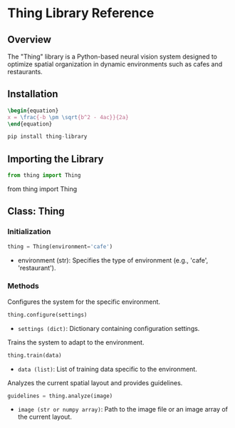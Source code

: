 # Thing Library Reference

## Overview

The "Thing" library is a Python-based neural vision system designed to optimize spatial organization in dynamic environments such as cafes and restaurants.

## Installation

[](hellp.md)

```tex
\begin{equation}
x = \frac{-b \pm \sqrt{b^2 - 4ac}}{2a}
\end{equation}
```

```python
pip install thing-library
```

## Importing the Library

```python
from thing import Thing
```
from thing import Thing
## Class: Thing

### Initialization
```python
thing = Thing(environment='cafe')
```

- environment (str): Specifies the type of environment (e.g., 'cafe', 'restaurant').

### Methods

<deflist>
<def title="configure">

Configures the system for the specific environment.

```python
thing.configure(settings)
```

- `settings (dict)`: Dictionary containing configuration settings.

</def>
<def title="train">

Trains the system to adapt to the environment.

```python
thing.train(data)
```

- `data (list)`: List of training data specific to the environment.

</def>
<def title="analyze">

Analyzes the current spatial layout and provides guidelines.

```python
guidelines = thing.analyze(image)
```

- `image (str or numpy array)`: Path to the image file or an image array of the current layout.


</def>
</deflist>
